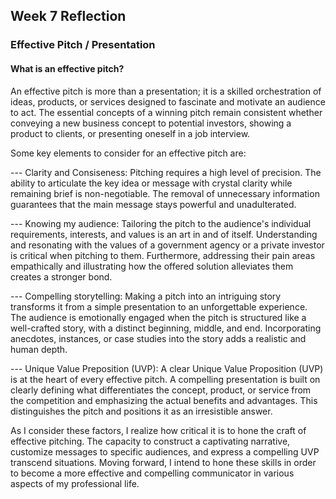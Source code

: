 ## Week 7 Reflection

### Effective Pitch / Presentation

#### What is an effective pitch?

An effective pitch is more than a presentation; it is a skilled orchestration of ideas, products, or services designed to fascinate and motivate an audience to act. The essential concepts of a winning pitch remain consistent whether conveying a new business concept to potential investors, showing a product to clients, or presenting oneself in a job interview.

Some key elements to consider for an effective pitch are:

--- Clarity and Consiseness: Pitching requires a high level of precision. The ability to articulate the key idea or message with crystal clarity while remaining brief is non-negotiable. The removal of unnecessary information guarantees that the main message stays powerful and unadulterated.

--- Knowing my audience: Tailoring the pitch to the audience's individual requirements, interests, and values is an art in and of itself. Understanding and resonating with the values of a government agency or a private investor is critical when pitching to them. Furthermore, addressing their pain areas empathically and illustrating how the offered solution alleviates them creates a stronger bond.

--- Compelling storytelling: Making a pitch into an intriguing story transforms it from a simple presentation to an unforgettable experience. The audience is emotionally engaged when the pitch is structured like a well-crafted story, with a distinct beginning, middle, and end. Incorporating anecdotes, instances, or case studies into the story adds a realistic and human depth.

--- Unique Value Preposition (UVP): A clear Unique Value Proposition (UVP) is at the heart of every effective pitch. A compelling presentation is built on clearly defining what differentiates the concept, product, or service from the competition and emphasizing the actual benefits and advantages. This distinguishes the pitch and positions it as an irresistible answer.

As I consider these factors, I realize how critical it is to hone the craft of effective pitching. The capacity to construct a captivating narrative, customize messages to specific audiences, and express a compelling UVP transcend situations. Moving forward, I intend to hone these skills in order to become a more effective and compelling communicator in various aspects of my professional life.
